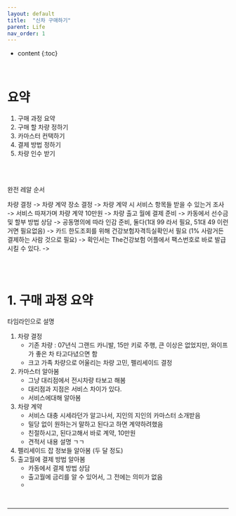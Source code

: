 ```yaml
---
layout: default
title:  "신차 구매하기"
parent: Life
nav_order: 1
---
```


* content
{:toc}

<br>

# 요약
1. 구매 과정 요약
2. 구매 할 차량 정하기
3. 카마스터 컨택하기
4. 결제 방법 정하기
5. 차량 인수 받기

<br>
<br>

완전 레알 순서

차량 결정 -> 차량 계약 장소 결정 -> 차량 계약 시 서비스 항목들 받을 수 있는거 조사
-> 서비스 따져가며 차량 계약 10만원 -> 차량 출고 월에 결제 준비 -> 카동에서 선수금 및 할부 방법 상담
-> 공동명의에 따라 인감 준비, 둘다(1대 99 라서 필요, 51대 49 이런거면 필요없음) -> 카드 한도조회를 위해 건강보험자격득실확인서 필요 (1% 사람거든 결제하는 사람 것으로 필요)
-> 확인서는 The건강보험 어플에서 팩스번호로 바로 발급시킬 수 있다. -> 

<br>
<br>


# 1. 구매 과정 요약

타임라인으로 설명

1. 차량 결정
   - 기존 차량 : 07년식 그랜드 카니발, 15만 키로 주행, 큰 이상은 없었지만, 와이프가 좋은 차 타고다녔으면 함
   - 크고 가족 차량으로 어울리는 차량 고민, 펠리세이드 결정
2. 카마스터 알아봄
   - 그냥 대리점에서 전시차량 타보고 해봄
   - 대리점과 지점은 서비스 차이가 있다.
   - 서비스에대해 알아봄
3. 차량 계약
   - 서비스 대충 시세라던가 알고나서, 지인의 지인의 카마스터 소개받음
   - 밀당 없이 원하는거 말하고 된다고 하면 계약하려했음
   - 친절하시고, 된다고해서 바로 계약, 10만원
   - 견적서 내용 설명 ㄱㄱ
4. 펠리세이드 잡 정보들 알아봄 (두 달 정도)
5. 출고월에 결제 방법 알아봄
   - 카동에서 결제 방법 상담
   - 출고월에 금리를 알 수 있어서, 그 전에는 의미가 없음
   - 

<br>

---

<script src="https://utteranc.es/client.js"
        repo="lhotse-shar/lhotse-shar.github.io"
        issue-term="pathname"
        label="Comment"
        theme="github-light"
        crossorigin="anonymous"
        async>
</script>
